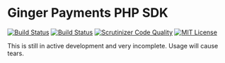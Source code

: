 # Ginger Payments PHP SDK

[![Build Status](https://travis-ci.org/gingerpayments/php-sdk.svg)](https://travis-ci.org/gingerpayments/php-sdk)
[![Build Status](https://scrutinizer-ci.com/g/gingerpayments/php-sdk/badges/build.png?b=master)](https://scrutinizer-ci.com/g/gingerpayments/php-sdkl/build-status/master)
[![Scrutinizer Code Quality](https://scrutinizer-ci.com/g/gingerpayments/php-sdk/badges/quality-score.png?b=master)](https://scrutinizer-ci.com/g/gingerpayments/php-sdk/?branch=master)
[![MIT License](https://img.shields.io/badge/license-MIT-brightgreen.svg)](https://github.com/gingerpayments/php-sdk/blob/master/LICENSE)

This is still in active development and very incomplete. Usage will cause tears.
